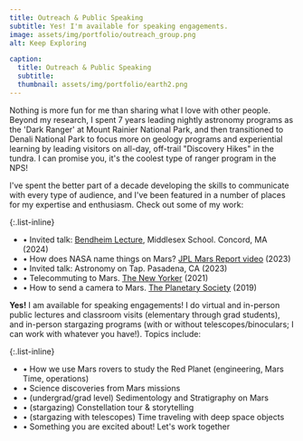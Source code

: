 ```yaml
---
title: Outreach & Public Speaking
subtitle: Yes! I'm available for speaking engagements.
image: assets/img/portfolio/outreach_group.png
alt: Keep Exploring

caption:
  title: Outreach & Public Speaking
  subtitle: 
  thumbnail: assets/img/portfolio/earth2.png
---
```


Nothing is more fun for me than sharing what I love with other people. Beyond my research, I spent 7 years leading nightly astronomy programs as the 'Dark Ranger' at Mount Rainier National Park, and then transitioned to Denali National Park to focus more on geology programs and experiential learning by leading visitors on all-day, off-trail "Discovery Hikes" in the tundra. I can promise you, it's the coolest type of ranger program in the NPS!

I've spent the better part of a decade developing the skills to communicate with every type of audience, and I've been featured in a number of places for my expertise and enthusiasm. Check out some of my work:  

{:.list-inline}

- •	Invited talk: [Bendheim Lecture](https://www.mxschool.edu/news/the-bendheim-lecture-exploring-mars/), Middlesex School. Concord, MA (2024)
- •	How does NASA name things on Mars? [JPL Mars Report video](https://www.jpl.nasa.gov/videos/how-does-nasa-name-things-on-mars-mars-report-june-2023) (2023)
- •	Invited talk: Astronomy on Tap. Pasadena, CA (2023)
- •	Telecommuting to Mars. [The New Yorker](https://www.newyorker.com/magazine/2021/05/17/telecommuting-to-mars) (2021)
- •	How to send a camera to Mars. [The Planetary Society](https://www.planetary.org/articles/how-to-send-a-camera-to-mars) (2019)


**Yes!** I am available for speaking engagements! I do virtual and in-person public lectures and classroom visits (elementary through grad students), and in-person stargazing programs (with or without telescopes/binoculars; I can work with whatever you have!). Topics include:

{:.list-inline}
- •	How we use Mars rovers to study the Red Planet (engineering, Mars Time, operations)
- •	Science discoveries from Mars missions 
- •	(undergrad/grad level) Sedimentology and Stratigraphy on Mars 
- •	(stargazing) Constellation tour & storytelling
- •	(stargazing with telescopes) Time traveling with deep space objects
- •	Something you are excited about! Let's work together
